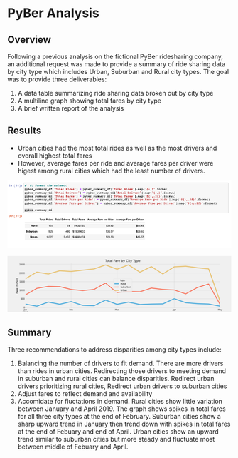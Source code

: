 # PyBer Analysis
## Overview 

Following a previous analysis on the fictional PyBer ridesharing company, an additional request was made to provide a summary of ride sharing data by city type which includes Urban, Suburban and Rural city types. The goal was to provide three deliverables: 

1. A data table summarizing ride sharing data broken out by city type 
2. A multiline graph showing total fares by city type
3. A brief written report of the analysis 


## Results 
* Urban cities had the most total rides as well as the most drivers and overall highest total fares 
* However, average fares per ride and average fares per driver were higest among rural cities which had the least number of drivers. 


[![df_summary](https://raw.githubusercontent.com/asanchez116/PyBer_Analysis/master/analysis/Screen%20Shot%202020-08-30%20at%209.32.44%20PM.png)](https://raw.githubusercontent.com/asanchez116/PyBer_Analysis/master/analysis/Screen%20Shot%202020-08-30%20at%209.32.44%20PM.png)


[![df_summary](https://raw.githubusercontent.com/asanchez116/PyBer_Analysis/master/analysis/PyBer_fare_summary.png)](https://raw.githubusercontent.com/asanchez116/PyBer_Analysis/master/analysis/PyBer_fare_summary.png)

## Summary

Three recommendations to address disparities among city types include: 
1. Balancing the number of drivers to fit demand. There are more drivers than rides in urban cities. Redirecting those drivers to meeting demand in suburban and rural cities can balance disparities. Redirect urban drivers prioritizing  rural cities, Redirect urban drivers to suburban cities 
2. Adjust fares to reflect demand and availability
3. Accomidate for fluctations in demand. Rural cities show little variation between January and April 2019. The graph shows spikes in total fares for all three city types at the end of February. Suburban cities show a sharp upward trend in January then trend down with spikes in total fares at the end of Febuary and end of April. Urban cities show an upward trend similar to suburban cities but more steady and fluctuate most between middle of Febuary and April. 



